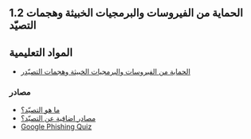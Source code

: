 ## 1.2 الحماية من الفيروسات والبرمجيات الخبيثة وهجمات التصيّد

## المواد التعليمية

- [الحماية من الفيروسات والبرمجيات الخبيثة وهجمات التصيّدر](../files/1-2-device-protection.pdf)

### مصادر

- [ما هو التصيّد؟](https://www.phishing.org/what-is-phishing)
- [مصادر اضافية عن التصيّد؟](https://www.phishing.org)
- [Google Phishing Quiz](https://phishingquiz.withgoogle.com/)

